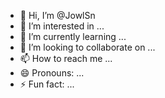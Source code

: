 - 👋 Hi, I’m @JowlSn
- 👀 I’m interested in ...
- 🌱 I’m currently learning ...
- 💞️ I’m looking to collaborate on ...
- 📫 How to reach me ...
- 😄 Pronouns: ...
- ⚡ Fun fact: ...

<!---
JowlSn/JowlSn is a ✨ special ✨ repository because its `README.md` (this file) appears on your GitHub profile.
You can click the Preview link to take a look at your changes.
--->
